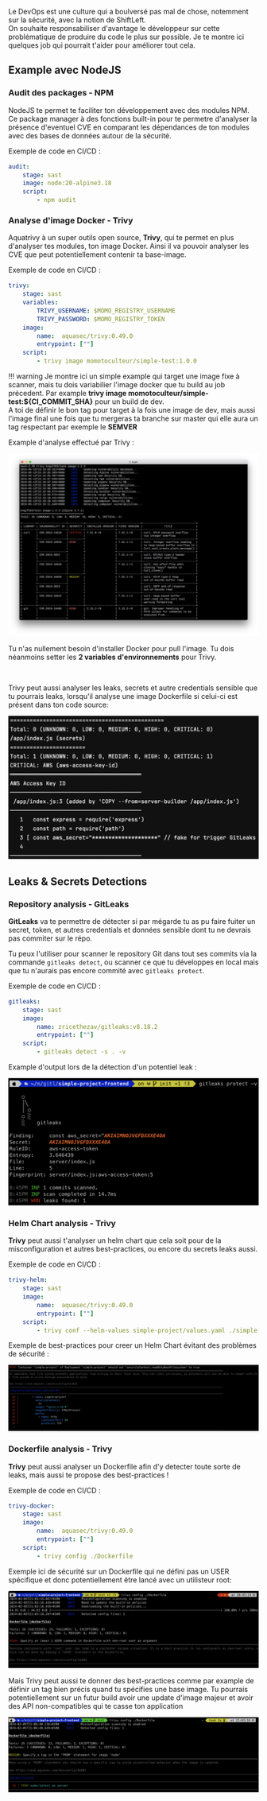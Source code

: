 Le DevOps est une culture qui a boulversé pas mal de chose, notemment sur la sécurité, avec la notion de ShiftLeft.  
On souhaite responsabiliser d'avantage le développeur sur cette problématique de produire du code le plus sur possible. Je te montre ici quelques job qui pourrait t'aider pour améliorer tout cela.


## Example avec NodeJS
### Audit des packages - NPM
NodeJS te permet te faciliter ton développement avec des modules NPM. Ce package manager à des fonctions built-in pour te permetre d'analyser la présence d'eventuel CVE en comparant les dépendances de ton modules avec des bases de données autour de la sécurité.  

Exemple de code en CI/CD :

```yaml linenums="1"
audit: 
    stage: sast
    image: node:20-alpine3.18
    script:
        - npm audit
```

### Analyse d'image Docker - Trivy
Aquatrivy à un super outils open source, **Trivy**, qui te permet en plus d'analyser tes modules, ton image Docker. Ainsi il va pouvoir analyser les CVE que peut potentiellement contenir ta base-image.

Exemple de code en CI/CD :

```yaml linenums="1"
trivy:
    stage: sast
    variables:
        TRIVY_USERNAME: $MOMO_REGISTRY_USERNAME
        TRIVY_PASSWORD: $MOMO_REGISTRY_TOKEN
    image: 
        name:  aquasec/trivy:0.49.0
        entrypoint: [""]
    script:
        - trivy image momotoculteur/simple-test:1.0.0
```

!!! warning
    Je montre ici un simple example qui target une image fixe à scanner, mais tu dois variabilier l'image docker que tu build au job précedent. Par example **trivy image momotoculteur/simple-test:${CI_COMMIT_SHA}** pour un build de dev.  
    A toi de définir le bon tag pour target à la fois une image de dev, mais aussi l'image final une fois que tu mergeras ta branche sur master qui elle aura un tag respectant par exemple le **SEMVER** 


Example d'analyse effectué par Trivy :  

![trivy-scan-image-docker-example](./img/trivy-scan-image-docker-example.png)

Tu n'as nullement besoin d'installer Docker pour pull l'image. Tu dois néanmoins setter les **2 variables d'environnements** pour Trivy.

<br>

Trivy peut aussi analyser les leaks, secrets et autre credentials sensible que tu pourrais leaks, lorsqu'il analyse une image Dockerfile si celui-ci est présent dans ton code source:

![trivy-dockerfile-leaks-detection](./img/trivy-dockerfile-leaks-detection.png)

## Leaks & Secrets Detections

### Repository analysis - GitLeaks
**GitLeaks** va te permettre de détecter si par mégarde tu as pu faire fuiter un secret, token, et autres credentials et données sensible dont tu ne devrais pas commiter sur le répo.

Tu peux l'utiliser pour scanner le repository Git dans tout ses commits via la commande `gitleaks detect`, ou scanner ce que tu développes en local mais que tu n'aurais pas encore commité avec `gitleaks protect`.

Exemple de code en CI/CD :

```yaml linenums="1"
gitleaks:
    stage: sast
    image: 
        name: zricethezav/gitleaks:v8.18.2
        entrypoint: [""]
    script:
        - gitleaks detect -s . -v
```

Example d'output lors de la détection d'un potentiel leak :

![gitleaks-report](./img/gitleaks-report.png)


### Helm Chart analysis - Trivy

**Trivy** peut aussi t'analyser un helm chart que cela soit pour de la misconfiguration et autres best-practices, ou encore du secrets leaks aussi.

Exemple de code en CI/CD :

```yaml linenums="1"
trivy-helm:
    stage: sast
    image: 
        name:  aquasec/trivy:0.49.0
        entrypoint: [""]
    script:
        - trivy conf --helm-values simple-project/values.yaml ./simple-project
```

Exemple de best-practices pour creer un Helm Chart évitant des problèmes de sécurité : 

![trivy-helm-chart-analysis](./img/trivy-helm-chart-analysis.png)

### Dockerfile analysis - Trivy
**Trivy** peut aussi analyser un Dockerfile afin d'y detecter toute sorte de leaks, mais aussi te propose des best-practices !

Exemple de code en CI/CD :

```yaml linenums="1"
trivy-docker:
    stage: sast
    image: 
        name:  aquasec/trivy:0.49.0
        entrypoint: [""]
    script:
        - trivy config ./Dockerfile
```

Exemple ici de sécurité sur un Dockerfile qui ne défini pas un USER spécifique et donc potentiellement être lancé avec un utilisteur root:

![trivy-dockerfile-analysis](./img/trivy-dockerfile-analysis.png)

Mais Trivy peut aussi te donner des best-practices comme par example de définir un tag bien précis quand tu spécifies une base image. Tu pourrais potentiellement sur un futur build avoir une update d'image majeur et avoir des API non-compatibles qui te casse ton application

![trivy-dockerfile-analysis2](./img/trivy-dockerfile-analysis2.png)

